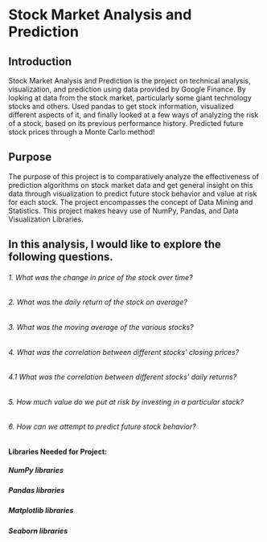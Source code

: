 # Stock Market Analysis and Prediction
## Introduction
Stock Market Analysis and Prediction is the project on technical analysis, visualization, and prediction using data provided by Google Finance. By looking at data from the stock market, particularly some giant technology stocks and others. Used pandas to get stock information, visualized different aspects of it, and finally looked at a few ways of analyzing the risk of a stock, based on its previous performance history. Predicted future stock prices through a Monte Carlo method!

## Purpose
The purpose of this project is to comparatively analyze the effectiveness of prediction algorithms on stock market data and get general insight on this data through visualization to predict future stock behavior and value at risk for each stock. The project encompasses the concept of Data Mining and Statistics. This project makes heavy use of NumPy, Pandas, and Data Visualization Libraries.

## In this analysis, I would like to explore the following questions.

###### 1. What was the change in price of the stock over time?
###### 2. What was the daily return of the stock on average?
###### 3. What was the moving average of the various stocks?
###### 4. What was the correlation between different stocks' closing prices?
###### 4.1 What was the correlation between different stocks' daily returns?
###### 5. How much value do we put at risk by investing in a particular stock?
###### 6. How can we attempt to predict future stock behavior?





#### Libraries Needed for Project:

#####  NumPy libraries
#####  Pandas libraries
##### Matplotlib libraries
##### Seaborn libraries
